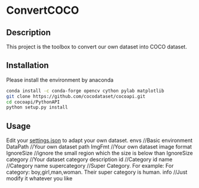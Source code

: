 # ConvertCOCO
## Description
This project is the toolbox to convert our own dataset into COCO dataset.

## Installation
Please install the environment by anaconda

```bash
conda install -c conda-forge opencv cython pylab matplotlib
git clone https://github.com/cocodataset/cocoapi.git
cd cocoapi/PythonAPI
python setup.py install
```
## Usage
Edit your [settings.json](https://github.com/MELSunny/ConvertCOCO/blob/master/settings.json) to adapt your own dataset.
envs  //Basic environment
  DataPath  //Your own dataset path
  ImgFmt  //Your own dataset image format
  IgnoreSize  //ignore the small region which the size is below than IgnoreSize
category  //Your dataset category description
  id  //Category id
  name  //Category name
  supercategory  //Super Category. For example: For category: boy,girl,man,woman. Their super category is human.
info //Just modify it whatever you like
